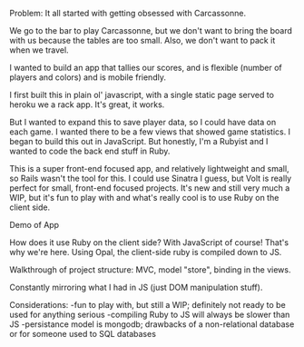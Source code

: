 Problem: It all started with getting obsessed with Carcassonne.

We go to the bar to play Carcassonne, but we don't want to bring the board with us because the tables are too small. Also, we don't want to pack it when we travel.

I wanted to build an app that tallies our scores, and is flexible (number of players and colors) and is mobile friendly. 

I first built this in plain ol' javascript, with a single static page served to heroku we a rack app. It's great, it works.

But I wanted to expand this to save player data, so I could have data on each game. I wanted there to be a few views that showed game statistics. I began to build this out in JavaScript. But honestly, I'm a Rubyist and I wanted to code the back end stuff in Ruby.

This is a super front-end focused app, and relatively lightweight and small, so Rails wasn't the tool for this. I could use Sinatra I guess, but Volt is really perfect for small, front-end focused projects. It's new and still very much a WIP, but it's fun to play with and what's really cool is to use Ruby on the client side.

Demo of App

How does it use Ruby on the client side? With JavaScript of course! That's why we're here. Using Opal, the client-side ruby is compiled down to JS.

Walkthrough of project structure: MVC, model "store", binding in the views.

Constantly mirroring what I had in JS (just DOM manipulation stuff).

Considerations:
-fun to play with, but still a WIP; definitely not ready to be used for anything serious
-compiling Ruby to JS will always be slower than JS
-persistance model is mongodb; drawbacks of a non-relational database or for someone used to SQL databases